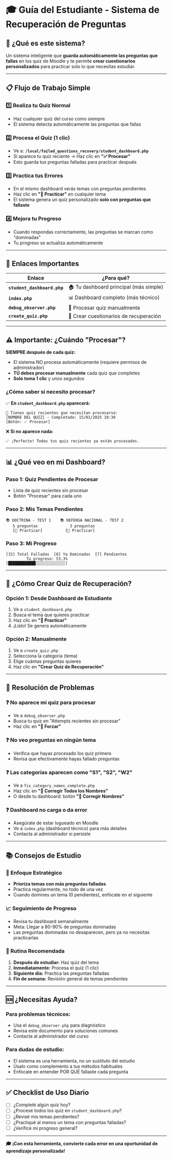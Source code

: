 # 🎓 **Guía del Estudiante - Sistema de Recuperación de Preguntas**

## 🚀 **¿Qué es este sistema?**

Un sistema inteligente que **guarda automáticamente las preguntas que fallas** en los quiz de Moodle y te permite **crear cuestionarios personalizados** para practicar solo lo que necesitas estudiar.

---

## 📋 **Flujo de Trabajo Simple**

### **1️⃣ Realiza tu Quiz Normal**
- Haz cualquier quiz del curso como siempre
- El sistema detecta automáticamente las preguntas que fallas

### **2️⃣ Procesa el Quiz (1 clic)**
- Ve a: **`/local/failed_questions_recovery/student_dashboard.php`**
- Si aparece tu quiz reciente → Haz clic en **"✅ Procesar"**
- Esto guarda tus preguntas falladas para practicar después

### **3️⃣ Practica tus Errores**
- En el mismo dashboard verás temas con preguntas pendientes
- Haz clic en **"🎯 Practicar"** en cualquier tema
- El sistema genera un quiz personalizado **solo con preguntas que fallaste**

### **4️⃣ Mejora tu Progreso**
- Cuando respondas correctamente, las preguntas se marcan como "dominadas"
- Tu progreso se actualiza automáticamente

---

## 🔗 **Enlaces Importantes**

| Enlace | ¿Para qué? |
|--------|------------|
| **`student_dashboard.php`** | 🏠 Tu dashboard principal (más simple) |
| **`index.php`** | 📊 Dashboard completo (más técnico) |
| **`debug_observer.php`** | 🔧 Procesar quiz manualmente |
| **`create_quiz.php`** | 📝 Crear cuestionarios de recuperación |

---

## ⚠️ **Importante: ¿Cuándo "Procesar"?**

**SIEMPRE después de cada quiz:**
- El sistema NO procesa automáticamente (requiere permisos de administrador)
- **TÚ debes procesar manualmente** cada quiz que completes
- **Solo toma 1 clic** y unos segundos

### **¿Cómo saber si necesito procesar?**
✅ **En `student_dashboard.php` aparecerá:**
```
📝 Tienes quiz recientes que necesitan procesarse:
[NOMBRE DEL QUIZ] - Completado: 15/01/2025 10:30
[Botón: ✅ Procesar]
```

❌ **Si no aparece nada:**
```
✅ ¡Perfecto! Todos tus quiz recientes ya están procesados.
```

---

## 📊 **¿Qué veo en mi Dashboard?**

### **Paso 1: Quiz Pendientes de Procesar**
- Lista de quiz recientes sin procesar
- Botón "Procesar" para cada uno

### **Paso 2: Mis Temas Pendientes**
```
📚 DOCTRINA - TEST 1    📚 DEFENSA NACIONAL - TEST 2
   5 preguntas              3 preguntas
   [🎯 Practicar]          [🎯 Practicar]
```

### **Paso 3: Mi Progreso**
```
[15] Total Falladas  [8] Ya Dominadas  [7] Pendientes
         Tu progreso: 53.3%
[████████████░░░░░░░░░░░░░]
```

---

## 🎯 **¿Cómo Crear Quiz de Recuperación?**

### **Opción 1: Desde Dashboard de Estudiante**
1. Ve a `student_dashboard.php`
2. Busca el tema que quieres practicar
3. Haz clic en **"🎯 Practicar"**
4. ¡Listo! Se genera automáticamente

### **Opción 2: Manualmente**
1. Ve a `create_quiz.php`
2. Selecciona la categoría (tema)
3. Elige cuántas preguntas quieres
4. Haz clic en **"Crear Quiz de Recuperación"**

---

## 🔧 **Resolución de Problemas**

### **❓ No aparece mi quiz para procesar**
- Ve a `debug_observer.php`
- Busca tu quiz en "Attempts recientes sin procesar"
- Haz clic en **"🔄 Forzar"**

### **❓ No veo preguntas en ningún tema**
- Verifica que hayas procesado los quiz primero
- Revisa que efectivamente hayas fallado preguntas

### **❓ Las categorías aparecen como "S1", "S2", "W2"**
- Ve a `fix_category_names_complete.php` 
- Haz clic en **"🔧 Corregir Todos los Nombres"**
- O desde tu dashboard: botón **"🔧 Corregir Nombres"**

### **❓ Dashboard no carga o da error**
- Asegúrate de estar logueado en Moodle
- Ve a `index.php` (dashboard técnico) para más detalles
- Contacta al administrador si persiste

---

## 📚 **Consejos de Estudio**

### **🎯 Enfoque Estratégico**
- **Prioriza temas con más preguntas falladas**
- Practica regularmente, no todo de una vez
- Cuando domines un tema (0 pendientes), enfócate en el siguiente

### **📈 Seguimiento de Progreso**
- Revisa tu dashboard semanalmente
- Meta: Llegar a 80-90% de preguntas dominadas
- Las preguntas dominadas no desaparecen, pero ya no necesitas practicarlas

### **🔄 Rutina Recomendada**
1. **Después de estudiar:** Haz quiz del tema
2. **Inmediatamente:** Procesa el quiz (1 clic)
3. **Siguiente día:** Practica las preguntas falladas
4. **Fin de semana:** Revisión general de temas pendientes

---

## 🆘 **¿Necesitas Ayuda?**

### **Para problemas técnicos:**
- Usa el `debug_observer.php` para diagnóstico
- Revisa este documento para soluciones comunes
- Contacta al administrador del curso

### **Para dudas de estudio:**
- El sistema es una herramienta, no un sustituto del estudio
- Úsalo como complemento a tus métodos habituales
- Enfócate en entender POR QUÉ fallaste cada pregunta

---

## ✅ **Checklist de Uso Diario**

- [ ] ¿Completé algún quiz hoy?
- [ ] ¿Procesé todos los quiz en `student_dashboard.php`?
- [ ] ¿Revisé mis temas pendientes?
- [ ] ¿Practiqué al menos un tema con preguntas falladas?
- [ ] ¿Verificé mi progreso general?

---

**🎓 ¡Con esta herramienta, convierte cada error en una oportunidad de aprendizaje personalizada!** 